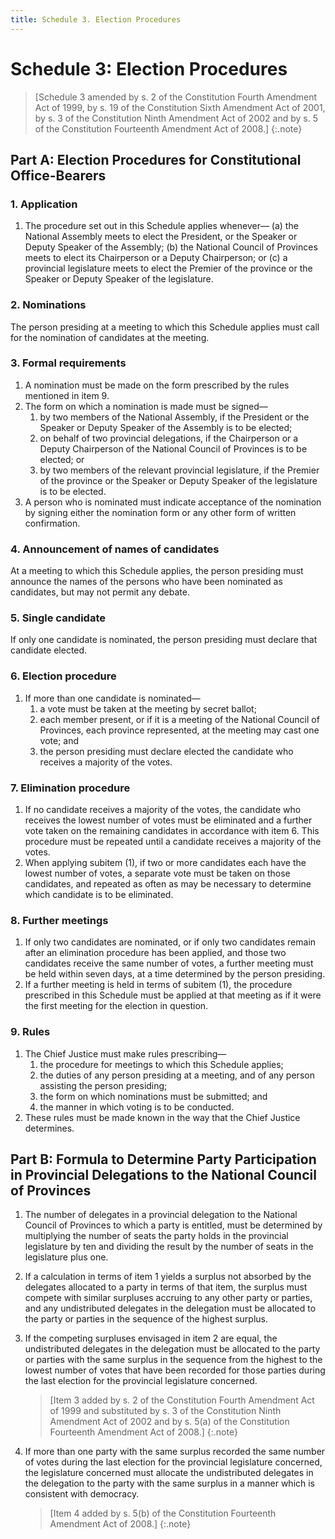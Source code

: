 ```yaml
---
title: Schedule 3. Election Procedures
---
```


# Schedule 3: Election Procedures

> [Schedule 3 amended by s. 2 of the Constitution Fourth Amendment Act of 1999, by s. 19 of the Constitution Sixth Amendment Act of 2001, by s. 3 of the Constitution Ninth Amendment Act of 2002 and by s. 5 of the Constitution Fourteenth Amendment Act of 2008.]
{:.note}

## Part A: Election Procedures for Constitutional Office-Bearers

### 1. Application

1.	The procedure set out in this Schedule applies whenever—
(a) the National Assembly meets to elect the President, or the Speaker or Deputy Speaker of the Assembly;
(b) the National Council of Provinces meets to elect its Chairperson or a Deputy Chairperson; or
(c) a provincial legislature meets to elect the Premier of the province or the Speaker or Deputy Speaker of the legislature.

### 2. Nominations

The person presiding at a meeting to which this Schedule applies must call for the nomination of candidates at the meeting.

### 3. Formal requirements

1.	A nomination must be made on the form prescribed by the rules mentioned in item 9.
1.	The form on which a nomination is made must be signed—
	1.	by two members of the National Assembly, if the President or the Speaker or Deputy Speaker of the Assembly is to be elected;
	1.	on behalf of two provincial delegations, if the Chairperson or a Deputy Chairperson of the National Council of Provinces is to be elected; or
	1.	by two members of the relevant provincial legislature, if the Premier of the province or the Speaker or Deputy Speaker of the legislature is to be elected.
1.	A person who is nominated must indicate acceptance of the nomination by signing either the nomination form or any other form of written confirmation.

### 4. Announcement of names of candidates

At a meeting to which this Schedule applies, the person presiding must announce the names of the persons who have been nominated as candidates, but may not permit any debate.

### 5. Single candidate

If only one candidate is nominated, the person presiding must declare that candidate elected.

### 6. Election procedure

1.	If more than one candidate is nominated—
	1.	a vote must be taken at the meeting by secret ballot;
	1.	each member present, or if it is a meeting of the National Council of Provinces, each province represented, at the meeting may cast one vote; and
	1.	the person presiding must declare elected the candidate who receives a majority of the votes.

### 7. Elimination procedure

1.	If no candidate receives a majority of the votes, the candidate who receives the lowest number of votes must be eliminated and a further vote taken on the remaining candidates in accordance with item 6. This procedure must be repeated until a candidate receives a majority of the votes.
1.	When applying subitem (1), if two or more candidates each have the lowest number of votes, a separate vote must be taken on those candidates, and repeated as often as may be necessary to determine which candidate is to be eliminated.

### 8. Further meetings

1.	If only two candidates are nominated, or if only two candidates remain after an elimination procedure has been applied, and those two candidates receive the same number of votes, a further meeting must be held within seven days, at a time determined by the person presiding.
1.	If a further meeting is held in terms of subitem (1), the procedure prescribed in this Schedule must be applied at that meeting as if it were the first meeting for the election in question.

### 9. Rules

1.	The Chief Justice must make rules prescribing—
	1.	the procedure for meetings to which this Schedule applies;
	1.	the duties of any person presiding at a meeting, and of any person assisting the person presiding;
	1.	the form on which nominations must be submitted; and
	1.	the manner in which voting is to be conducted.
1.	These rules must be made known in the way that the Chief Justice determines.

## Part B: Formula to Determine Party Participation in Provincial Delegations to the National Council of Provinces

1.	The number of delegates in a provincial delegation to the National Council of Provinces to which a party is entitled, must be determined by multiplying the number of seats the party holds in the provincial legislature by ten and dividing the result by the number of seats in the legislature plus one.
1.	If a calculation in terms of item 1 yields a surplus not absorbed by the delegates allocated to a party in terms of that item, the surplus must compete with similar surpluses accruing to any other party or parties, and any undistributed delegates in the delegation must be allocated to the party or parties in the sequence of the highest surplus.
1.	If the competing surpluses envisaged in item 2 are equal, the undistributed delegates in the delegation must be allocated to the party or parties with the same surplus in the sequence from the highest to the lowest number of votes that have been recorded for those parties during the last election for the provincial legislature concerned.

	> [Item 3 added by s. 2 of the Constitution Fourth Amendment Act of 1999 and substituted by s. 3 of the Constitution Ninth Amendment Act of 2002 and by s. 5(a) of the Constitution Fourteenth Amendment Act of 2008.]
	{:.note}

1.	If more than one party with the same surplus recorded the same number of votes during the last election for the provincial legislature concerned, the legislature concerned must allocate the undistributed delegates in the delegation to the party with the same surplus in a manner which is consistent with democracy.

	> [Item 4 added by s. 5(b) of the Constitution Fourteenth Amendment Act of 2008.]
	{:.note}

